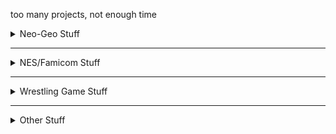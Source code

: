 too many projects, not enough time

<details>
  <summary>Neo-Geo Stuff</summary>

  The primary Neo-Geo repository of interest is the [freemlib](https://github.com/freem/freemlib-neogeo), as incomplete as it is.
  
  ## Tools
  - [NeoSpriteConv](https://github.com/freem/NeoSpriteConv) - Convert tile data from 4BPP SMS/GG/WSC format to Neo-Geo sprite format. 
  - [NGPalTool](https://github.com/freem/NGPalTool) - Neo-Geo Palette Tool
  - [romwak](https://github.com/freem/romwak) - port of Jeff Kurtz's `romwak` to ANSI C (no longer being updated)
  - [adpcma](https://github.com/freem/adpcma) - command-line ADPCM-A sample encoder (no longer being updated, use [superctr's adpcm](https://github.com/superctr/adpcm/) instead)
</details>

---

<details>
  <summary>NES/Famicom Stuff</summary>

  The [freemco NES corelib](https://github.com/freem/nes_corelib) is the main repository for my NESdev escapades.
  
  ## Tools
  - [asm6f](https://github.com/freem/asm6f) - a fork of loopy's `asm6` with enhancements

  ## Demos, etc.
  - [VT03 Color Test](https://github.com/freem/colortest-vt03) - Palette tester for VT03's 4bpp palette mode.
  - [livenes](https://github.com/freem/livenes) - Quick and dirty fork of [livenes](https://github.com/plgDavid/livenes) to add support for VT02 sound channels
  - [nesmon](https://github.com/freem/nesmon) - perpetually unfinished tool, meant to be similar to Chris Covell's `pcemon`
</details>

---

<details>
  <summary>Wrestling Game Stuff</summary>
  
  ## Virtual Pro-Wrestling series
  See also: [the AKI Club organization](https://github.com/AKI-Club/).
  - [aki_lzss](https://github.com/freem/aki_lzss) - Tool for compressing/decompressing LZSS files found in AKI Corporation's N64 wrestling games
  
  ## Fire Pro Wrestling series
  - [FPRLogoViewer](https://github.com/freem/FPRLogoViewer)
  - [VPF0Viewer](https://github.com/freem/VPF0Viewer)
</details>

---

<details>
  <summary>Other Stuff</summary>
  Anything that doesn't fit in the above sections goes here.

  - [Eldpack Continued](https://github.com/freem/eldpack) - Continuation of Eld's [Eldpack](https://eldpack.com/) 16px Minecraft texture pack. A group effort between many collaborators over the years.
  - [random_crap](https://github.com/freem/random_crap) - "you need more description than the repository name??"
  - [FCEUX Lua Scripts](https://github.com/freem/fceuxLuaScripts) - "some FCEUX Lua scripts I've written"
  
  ## StepMania
  These are only provided as archives, and will not be updated.
  - [ultralight](https://github.com/freem/ultralight) - StepMania 5.0 theme
  - [SMOnline v1](https://github.com/freem/SMOnline-v1) - Clone of (the original repository)[https://sourceforge.net/projects/smonline/]
</details>
